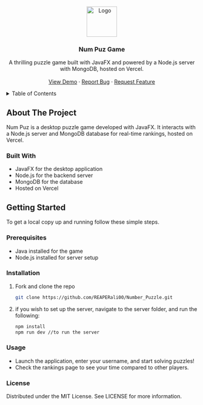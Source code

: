 <!-- Improved compatibility of back to top link -->
<a name="readme-top"></a>

<!-- PROJECT LOGO -->
<br />
<div align="center">
  <!-- You can add a project logo within the images folder -->
  <a href="https://github.com/your_github_username/num-puz">
    <img src="images/logo.png" alt="Logo" width="80" height="80">
  </a>

  <h3 align="center">Num Puz Game</h3>

  <p align="center">
    A thrilling puzzle game built with JavaFX and powered by a Node.js server with MongoDB, hosted on Vercel.
    <br />
<!-- <a href="https://github.com/your_github_username/num-puz"><strong>Explore the Docs »</strong></a> -->
    <br />
    <a href="https://github.com/your_github_username/num-puz">View Demo</a>
    ·
    <a href="https://github.com/your_github_username/num-puz/issues">Report Bug</a>
    ·
    <a href="https://github.com/your_github_username/num-puz/issues">Request Feature</a>
  </p>
</div>

<!-- TABLE OF CONTENTS -->
<details>
  <summary>Table of Contents</summary>
  <ol>
    <li>
      <a href="#about-the-project">About The Project</a>
    </li>
    <li><a href="#getting-started">Getting Started</a></li>
    <li><a href="#prerequisites">Prerequisites</a></li>
    <li><a href="#installation">Installation</a></li>
    <li><a href="#usage">Usage</a></li>
    <li><a href="#license">License</a></li>
  </ol>
</details>

<!-- ABOUT THE PROJECT -->
## About The Project

Num Puz is a desktop puzzle game developed with JavaFX. It interacts with a Node.js server and MongoDB database for real-time rankings, hosted on Vercel.

### Built With

- JavaFX for the desktop application
- Node.js for the backend server
- MongoDB for the database
- Hosted on Vercel

<!-- GETTING STARTED -->
## Getting Started

To get a local copy up and running follow these simple steps.

### Prerequisites

- Java installed for the game
- Node.js installed for server setup

### Installation

1. Fork and clone the repo

   ```sh
   git clone https://github.com/REAPERali00/Number_Puzzle.git

2. if you wish to set up the server, navigate to the server folder, and run the following:

   ```sh
   npm install
   npm run dev //to run the server

<!-- USAGE EXAMPLES -->
### Usage

- Launch the application, enter your username, and start solving puzzles!
- Check the rankings page to see your time compared to other players.
<!-- LICENSE -->
### License

Distributed under the MIT License. See LICENSE for more information.

<!-- CONTACT -->